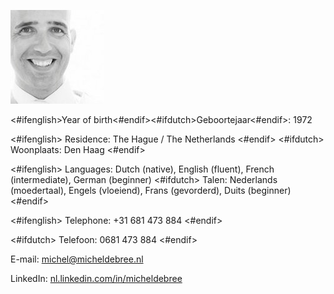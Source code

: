 ![<#ifenglish>Photo<#endif><#ifdutch>Foto<#endif>](photo.jpg)

<#ifenglish>Year of birth<#endif><#ifdutch>Geboortejaar<#endif>: 1972

<#ifenglish>
Residence: The Hague / The Netherlands
<#endif>
<#ifdutch>
Woonplaats: Den Haag
<#endif>

<#ifenglish>
Languages: Dutch (native), English (fluent), French (intermediate), German (beginner)
<#ifdutch>
Talen: Nederlands (moedertaal), Engels (vloeiend), Frans (gevorderd), Duits (beginner)
<#endif>

<#ifenglish>
Telephone: +31 681 473 884
<#endif>

<#ifdutch>
Telefoon: 0681 473 884 
<#endif>

E-mail: [michel@micheldebree.nl](mailto:michel@micheldebree.nl)

LinkedIn: [nl.linkedin.com/in/micheldebree](https://nl.linkedin.com/in/micheldebree)
